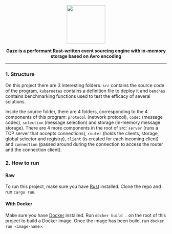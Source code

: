 <p align="center">
<img src="https://raw.githubusercontent.com/ivosequeros/gaze/master/docs/title.png" height="120"></p>
<p align="center"><b>Gaze is a performant Rust-written event sourcing engine with in-memory storage based on Avro encoding</b></p>

---

### 1. Structure

On this project there are 3 interesting folders. `src` contains the source code of the program, `kubernetes` contains a definition file to deploy it and `benches` contains benchmarking functions used to test the efficacy of several solutions.

Inside the source folder, there are 4 folders, corresponding to the 4 components of this program: `protocol` (network protocol), `codec`  (message codec), `selection` (message selection) and storage (in-memory message storage). There are 4 more components in the root of src: `server` (runs a TCP server that accepts connections), `router` (holds the clients, storage, global selector and registry), `client` (is created for each incoming client) and `connection` (passed around during the connection to access the router and the connection client).


### 2. How to run
#### Raw
To run this project, make sure you have [Rust](https://rustup.rs/) installed. Clone the repo and run `cargo run`.

#### With Docker
Make sure you have [Docker](https://docs.docker.com/get-docker/) installed. Run `docker build .` on the root of this project to build a Docker image. Once the image has been build, run `docker run <image-name>`.
